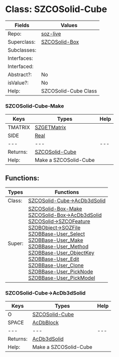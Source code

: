 
# Class:	SZCOSolid-Cube

| Fields | Values |
| --------- | --------- |
| Repo: | [soz-live](/repos/soz-live.html) |
| Superclass: | [SZCOSolid-Box](SZCOSolid-Box.html) |
| Subclasses: |  |
| Interfaces: |  |
| Interfaced: |  |
| Abstract?: | No |
| isValue?: | No |
| Help: | SZCOSolid-Cube Class |

### SZCOSolid-Cube-Make

| Keys | Types | Help |
| --------- | --------- | --------- |
| TMATRIX | [SZGETMatrix](SZGETMatrix.html) |  |
| SIDE | [Real](Real.html) |  |
| --- | --- | --- |
| Returns: | [SZCOSolid-Cube](SZCOSolid-Cube.html) |
| Help: | Make a SZCOSolid-Cube |


## Functions:

| Types | Functions |
| --------- | --------- |
| Class: | [SZCOSolid-Cube->AcDb3dSolid](#SZCOSolid-Cube->AcDb3dSolid) |
| Super: | [SZCOSolid-Box-Make](SZCOSolid-Box.html) <br> [SZCOSolid-Box->AcDb3dSolid](SZCOSolid-Box.html) <br> [SZCOSolid->SZCOFeature](SZCOSolid.html) <br> [SZOBObject->SOZFile](SZOBObject.html) <br> [SZOBBase-User_Select](SZOBBase.html) <br> [SZOBBase-User_Make](SZOBBase.html) <br> [SZOBBase-User_Method](SZOBBase.html) <br> [SZOBBase-User_ObjectKey](SZOBBase.html) <br> [SZOBBase-User_Edit](SZOBBase.html) <br> [SZOBBase-User_Clone](SZOBBase.html) <br> [SZOBBase-User_PickNode](SZOBBase.html) <br> [SZOBBase-User_PickModel](SZOBBase.html) |


### SZCOSolid-Cube->AcDb3dSolid

| Keys | Types | Help |
| --------- | --------- | --------- |
| O | [SZCOSolid-Cube](SZCOSolid-Cube.html) |  |
| SPACE | [AcDbBlock](AcDbBlock.html) |  |
| --- | --- | --- |
| Returns: | [AcDb3dSolid](AcDb3dSolid.html) |
| Help: | Make a SZCOSolid-Cube |

